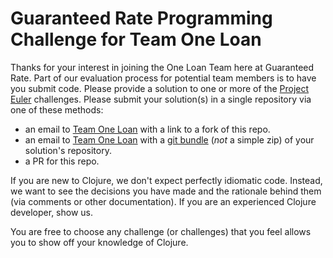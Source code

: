 # Guaranteed Rate Programming Challenge for Team One Loan

Thanks for your interest in joining the One Loan Team here at Guaranteed Rate.  Part of our evaluation process for potential team members is to have you submit code.  Please provide a solution to one or more of the [Project Euler](https://projecteuler.net) challenges.  Please submit your solution(s) in a single repository via one of these methods:

 * an email to [Team One Loan][] with a link to a fork of this repo.
 * an email to [Team One Loan][] with a [git bundle](https://git-scm.com/docs/git-bundle) (*not* a simple zip) of your solution's repository.
 * a PR for this repo.

If you are new to Clojure, we don't expect perfectly idiomatic code.  Instead, we want to see the decisions you have made and the rationale behind them (via comments or other documentation).  If you are an experienced Clojure developer, show us.

You are free to choose any challenge (or challenges) that you feel allows you to show off your knowledge of Clojure.

[Team One Loan]: mailto:productplatform@rate.com?subject=Programming+Challenge "Team One Loan"
